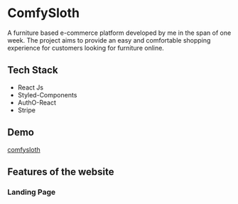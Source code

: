 # ComfySloth

<p>A furniture based e-commerce platform developed by me in the span of one week. The project aims to provide an easy and comfortable shopping experience for customers looking for furniture online.</p>

## Tech Stack 
- React Js
- Styled-Components
- AuthO-React
- Stripe

## Demo
<a target = "_blank" href= "https://comfy-sloth-25.netlify.app">comfysloth </a>

## Features of the website

### Landing Page




